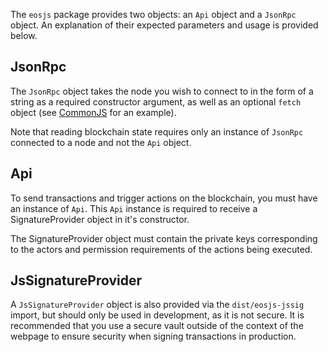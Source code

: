 The `eosjs` package provides two objects: an `Api` object and a `JsonRpc` object.  An explanation of their expected parameters and usage is provided below.

## JsonRpc
The `JsonRpc` object takes the node you wish to connect to in the form of a string as a required constructor argument, as well as an optional `fetch` object (see [CommonJS](01_commonjs.md) for an example).  

Note that reading blockchain state requires only an instance of `JsonRpc` connected to a node and not the `Api` object.

## Api
To send transactions and trigger actions on the blockchain, you must have an instance of `Api`. This `Api` instance is required to receive a SignatureProvider object in it's constructor. 

The SignatureProvider object must contain the private keys corresponding to the actors and permission requirements of the actions being executed.

## JsSignatureProvider
A `JsSignatureProvider` object is also provided via the `dist/eosjs-jssig` import, but should only be used in development, as it is not secure.  It is recommended that you use a secure vault outside of the context of the webpage to ensure security when signing transactions in production.